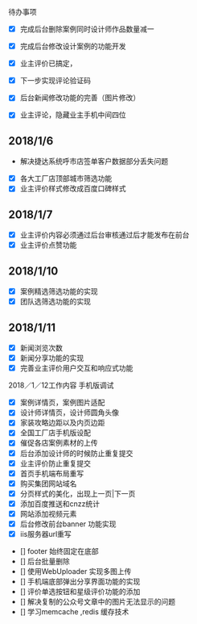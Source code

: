 待办事项
- [x] 完成后台删除案例同时设计师作品数量减一
- [x] 完成后台修改设计案例的功能开发 

- [x] 业主评价已搞定，
- [x] 下一步实现评论验证码
- [x] 后台新闻修改功能的完善（图片修改）
- [x] 业主评论，隐藏业主手机中间四位


## 2018/1/6
- 解决捷达系统呼市店签单客户数据部分丢失问题
- [x] 各大工厂店顶部城市筛选功能
- [x] 业主评价样式修改成百度口碑样式

## 2018/1/7
- [x] 业主评价内容必须通过后台审核通过后才能发布在前台
- [x] 业主评价点赞功能

## 2018/1/10
- [x] 案例精选筛选功能的实现
- [x] 团队选筛选功能的实现

## 2018/1/11
- [x] 新闻浏览次数
- [x] 新闻分享功能的实现
- [x] 完善业主评价用户交互和响应式功能

2018／1／12工作内容
手机版调试
- [x] 案例详情页，案例图片适配
- [x] 设计师详情页，设计师圆角头像
- [x] 家装攻略边距以及内页边距
- [x] 全国工厂店手机版设配
- [x] 催促各店案例素材的上传
- [x] 后台添加设计师的时候防止重复提交
- [x] 业主评价防止重复提交
- [x] 首页手机端布局重写
- [x] 购买集团网站域名
- [x] 分页样式的美化，出现上一页|下一页
- [x] 添加百度推送和cnzz统计
- [x] 网站添加视频元素
- [x] 后台修改前台banner 功能实现
- [x] iis服务器url重写
- [] footer 始终固定在底部
- [] 后台批量删除
- [] 使用WebUploader 实现多图上传
- [] 手机端底部弹出分享界面功能的实现
- [] 评价单选按钮和星级评价功能的添加
- [] 解决复制的公众号文章中的图片无法显示的问题
- [] 学习memcache ,redis 缓存技术


